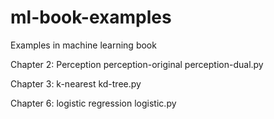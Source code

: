 # ml-book-examples
Examples in machine learning book

Chapter 2: Perception
perception-original
perception-dual.py

Chapter 3: k-nearest
kd-tree.py

Chapter 6: logistic regression
logistic.py 

